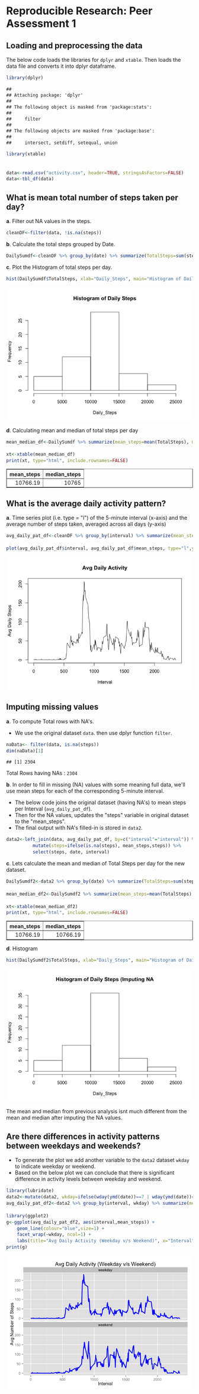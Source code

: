 # Reproducible Research: Peer Assessment 1


## Loading and preprocessing the data

  The below code loads the libraries for ```dplyr``` and ```xtable```. Then loads the data file and converts it into dplyr dataframe.

```r
library(dplyr)
```

```
## 
## Attaching package: 'dplyr'
## 
## The following object is masked from 'package:stats':
## 
##     filter
## 
## The following objects are masked from 'package:base':
## 
##     intersect, setdiff, setequal, union
```

```r
library(xtable)


data<-read.csv("activity.csv", header=TRUE, stringsAsFactors=FALSE)
data<-tbl_df(data)
```


## What is mean total number of steps taken per day?


__a__. Filter out NA values in the steps.

```r
cleanDF<-filter(data, !is.na(steps))
```

__b__. Calculate the total steps grouped by Date.

```r
DailySumdf<-cleanDF %>% group_by(date) %>% summarize(TotalSteps=sum(steps))
```

__c__. Plot the Histogram of total steps per day.

```r
hist(DailySumdf$TotalSteps, xlab="Daily_Steps", main="Histogram of Daily Steps")
```

![](PA1_template_files/figure-html/histogram1-1.png) 

__d__. Calculating mean and median of total steps per day 



```r
mean_median_df<-DailySumdf %>% summarize(mean_steps=mean(TotalSteps), median_steps=median(TotalSteps))

xt<-xtable(mean_median_df)
print(xt, type="html", include.rownames=FALSE)
```

<!-- html table generated in R 3.1.2 by xtable 1.7-4 package -->
<!-- Thu Mar 12 15:50:20 2015 -->
<table border=1>
<tr> <th> mean_steps </th> <th> median_steps </th>  </tr>
  <tr> <td align="right"> 10766.19 </td> <td align="right"> 10765 </td> </tr>
   </table>


## What is the average daily activity pattern?

__a__. Time series plot (i.e. type = "l") of the 5-minute interval (x-axis) and the average number of steps taken, averaged across all days (y-axis)

```r
avg_daily_pat_df<-cleanDF %>% group_by(interval) %>% summarize(mean_steps=mean(steps))

plot(avg_daily_pat_df$interval, avg_daily_pat_df$mean_steps, type="l",ylab="Avg Daily Steps", xlab="Interval", main="Avg Daily Activity")
```

![](PA1_template_files/figure-html/avgDailyActivity1-1.png) 


## Imputing missing values

__a__. To compute Total rows with NA's.
   - We use the original dataset ```data```. then use  dplyr function ```filter```.


```r
naData<- filter(data, is.na(steps))
dim(naData)[1]
```

```
## [1] 2304
```
  Total Rows having NAs : ``2304``



__b__. In order to fill in missing (NA) values with some meaning full data, we'll use mean steps for each of the corresponding 5-minute interval.
   - The below code joins the original dataset (having NA's) to mean steps per Interval (```avg_daily_pat_df```).
   - Then for the NA values, updates the "steps" variable in original dataset to the "mean_steps".
   - The final output with NA's filled-in is stored in ```data2```.


```r
data2<-left_join(data, avg_daily_pat_df, by=c("interval"="interval")) %>% 
          mutate(steps=ifelse(is.na(steps), mean_steps,steps)) %>% 
          select(steps, date, interval)
```


__c__. Lets calculate the mean and median of Total Steps per day for the new dataset.


```r
DailySumdf2<-data2 %>% group_by(date) %>% summarize(TotalSteps=sum(steps))

mean_median_df2<-DailySumdf2 %>% summarize(mean_steps=mean(TotalSteps), median_steps=median(TotalSteps))

xt<-xtable(mean_median_df2)
print(xt, type="html", include.rownames=FALSE)
```

<!-- html table generated in R 3.1.2 by xtable 1.7-4 package -->
<!-- Thu Mar 12 15:50:20 2015 -->
<table border=1>
<tr> <th> mean_steps </th> <th> median_steps </th>  </tr>
  <tr> <td align="right"> 10766.19 </td> <td align="right"> 10766.19 </td> </tr>
   </table>


__d__. Histogram



```r
hist(DailySumdf2$TotalSteps, xlab="Daily_Steps", main="Histogram of Daily Steps (Imputing NA")
```

![](PA1_template_files/figure-html/histogram2-1.png) 

The mean and median from previous analysis isnt much different from the mean and median after imputing the NA values.


## Are there differences in activity patterns between weekdays and weekends?

  - To generate the plot we add another variable to the ```data2``` dataset ```wkday``` to indicate weekday or weekend.
  - Based on the below plot we can conclude that there is significant difference in activity levels between weekday and weekend.



```r
library(lubridate)
data2<-mutate(data2, wkday=ifelse(wday(ymd(date))==7 | wday(ymd(date))==1, "weekend","weekday"))
avg_daily_pat_df2<-data2 %>% group_by(interval, wkday) %>% summarize(mean_steps=mean(steps))

library(ggplot2)
g<-ggplot(avg_daily_pat_df2, aes(interval,mean_steps)) + 
    geom_line(colour="blue",size=1) + 
    facet_wrap(~wkday, ncol=1) + 
    labs(title="Avg Daily Activity (Weekday v/s Weekend)", x="Interval", y="Avg Number of Steps")
print(g)
```

![](PA1_template_files/figure-html/avgDailyActivity2-1.png) 
